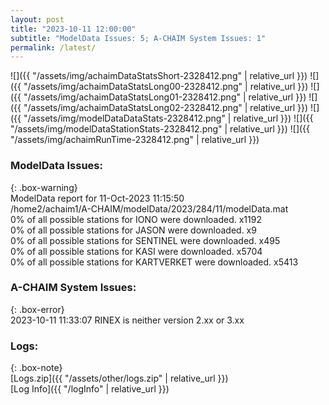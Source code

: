 ```yaml
---
layout: post
title: "2023-10-11 12:00:00"
subtitle: "ModelData Issues: 5; A-CHAIM System Issues: 1"
permalink: /latest/
---
```


![]({{ "/assets/img/achaimDataStatsShort-2328412.png" | relative_url }})
![]({{ "/assets/img/achaimDataStatsLong00-2328412.png" | relative_url }})
![]({{ "/assets/img/achaimDataStatsLong01-2328412.png" | relative_url }})
![]({{ "/assets/img/achaimDataStatsLong02-2328412.png" | relative_url }})
![]({{ "/assets/img/modelDataDataStats-2328412.png" | relative_url }})
![]({{ "/assets/img/modelDataStationStats-2328412.png" | relative_url }})
![]({{ "/assets/img/achaimRunTime-2328412.png" | relative_url }})


### ModelData Issues:  
  
{: .box-warning}  
 ModelData report for 11-Oct-2023 11:15:50   
 /home2/achaim1/A-CHAIM/modelData/2023/284/11/modelData.mat   
 0% of all possible stations for IONO were downloaded. x1192   
 0% of all possible stations for JASON were downloaded. x9   
 0% of all possible stations for SENTINEL were downloaded. x495   
 0% of all possible stations for KASI were downloaded. x5704   
 0% of all possible stations for KARTVERKET were downloaded. x5413   
  
### A-CHAIM System Issues:  
  
{: .box-error}  
2023-10-11 11:33:07 RINEX is neither version 2.xx or 3.xx  

### Logs:  
  
{: .box-note}  
[Logs.zip]({{ "/assets/other/logs.zip" | relative_url }})  
[Log Info]({{ "/logInfo" | relative_url }})  
